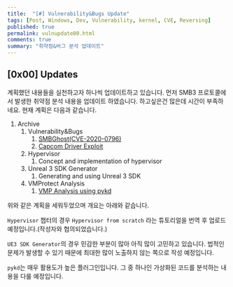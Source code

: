 ```yaml
---
title:  "[#] Vulnerability&Bugs Update"
tags: [Post, Windows, Dev, Vulnerability, kernel, CVE, Reversing]
published: true
permalink: vulnupdate00.html
comments: true
summary: "취약점&버그 분석 업데이트"
---
```


## [0x00] Updates

계획했던 내용들을 실천하고자 하나씩 업데이트하고 있습니다. 먼저 SMB3 프로토콜에서 발생한 취약점 분석 내용을 업데이트 하였습니다. 하고싶은건 많은데 시간이 부족하네요. 현재 계획은 다음과 같습니다.

1. Archive
   1. Vulnerability&Bugs
      1. <a href="https://shhoya.github.io/vuln_smb_introduction.html">SMBGhost(CVE-2020-0796)</a>
      2. <a href="https://shhoya.github.io/vuln_capcom_introduction.html">Capcom Driver Exploit</a>
   2. Hypervisor
      1. Concept and implementation of hypervisor
   3. Unreal 3 SDK Generator
      1. Generating and using Unreal 3 SDK
   4. VMProtect Analysis
      1. [VMP Analysis using pykd](https://shhoya.github.io/vmp_vmppykd.html)

위와 같은 계획을 세워두었으며 개요는 아래와 같습니다.

`Hypervisor` 챕터의 경우 `Hypervisor from scratch` 라는 튜토리얼을 번역 후 업로드 예정입니다.(작성자와 협의되었습니다.)

`UE3 SDK Generator`의 경우 민감한 부분이 많아 아직 많이 고민하고 있습니다. 법적인 문제가 발생할 수 있기 때문에 최대한 많이 노출하지 않는 쪽으로 작성 예정입니다.

`pykd`는 매우 활용도가 높은 플러그인입니다. 그 중 하나인 가상화된 코드를 분석하는 내용을 다룰 예정입니다.